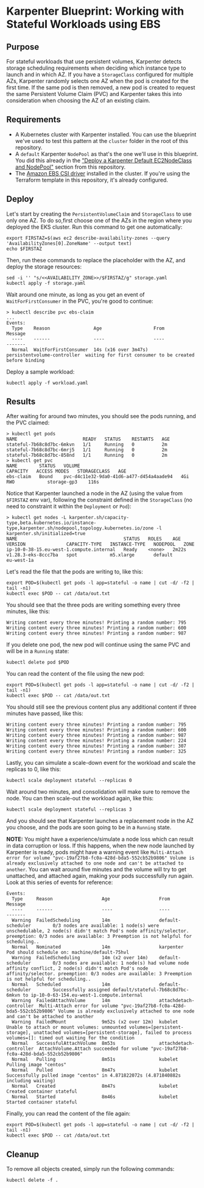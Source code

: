# Karpenter Blueprint: Working with Stateful Workloads using EBS

## Purpose
For stateful workloads that use persistent volumes, Karpenter detects storage scheduling requirements when deciding which instance type to launch and in which AZ. If you have a `StorageClass` configured for multiple AZs, Karpenter randomly selects one AZ when the pod is created for the first time. If the same pod is then removed, a new pod is created to request the same Persistent Volume Claim (PVC) and Karpenter takes this into consideration when choosing the AZ of an existing claim.

## Requirements

* A Kubernetes cluster with Karpenter installed. You can use the blueprint we've used to test this pattern at the `cluster` folder in the root of this repository.
* A `default` Karpenter `NodePool` as that's the one we'll use in this blueprint. You did this already in the ["Deploy a Karpenter Default EC2NodeClass and NodePool"](../../README.md) section from this repository.
* The [Amazon EBS CSI driver](https://docs.aws.amazon.com/eks/latest/userguide/managing-ebs-csi.html) installed in the cluster. If you're using the Terraform template in this repository, it's already configured.

## Deploy
Let's start by creating the `PersistentVolumeClaim` and `StorageClass` to use only one AZ. To do so,first choose one of the AZs in the region where you deployed the EKS cluster. Run this command to get one automatically:

```
export FIRSTAZ=$(aws ec2 describe-availability-zones --query 'AvailabilityZones[0].ZoneName' --output text)
echo $FIRSTAZ
```

Then, run these commands to replace the placeholder with the AZ, and deploy the storage resources:

```
sed -i '' "s/<<AVAILABILITY_ZONE>>/$FIRSTAZ/g" storage.yaml
kubectl apply -f storage.yaml
```

Wait around one minute, as long as you get an event of `WaitForFirstConsumer` in the PVC, you're good to continue:

```
> kubectl describe pvc ebs-claim
...
Events:
  Type    Reason                Age                   From                         Message
  ----    ------                ----                  ----                         -------
  Normal  WaitForFirstConsumer  14s (x16 over 3m47s)  persistentvolume-controller  waiting for first consumer to be created before binding
```

Deploy a sample workload:

```
kubectl apply -f workload.yaml
```

## Results
After waiting for around two minutes, you should see the pods running, and the PVC claimed:

```
> kubectl get pods
NAME                        READY   STATUS    RESTARTS   AGE
stateful-7b68c8d7bc-6mkvn   1/1     Running   0          2m
stateful-7b68c8d7bc-6mrj5   1/1     Running   0          2m
stateful-7b68c8d7bc-858nd   1/1     Running   0          2m
> kubectl get pvc
NAME        STATUS   VOLUME                                     CAPACITY   ACCESS MODES   STORAGECLASS   AGE
ebs-claim   Bound    pvc-d4c11e32-9da0-41d6-a477-d454a4aade94   4Gi        RWO            storage-gp3    116s
```

Notice that Karpenter launched a node in the AZ (using the value from `$FIRSTAZ` env var), following the constraint defined in the `StorageClass` (no need to constraint it within the `Deployment` or `Pod`):

```
> kubectl get nodes -L karpenter.sh/capacity-type,beta.kubernetes.io/instance-type,karpenter.sh/nodepool,topology.kubernetes.io/zone -l karpenter.sh/initialized=true
NAME                                       STATUS   ROLES    AGE     VERSION               CAPACITY-TYPE   INSTANCE-TYPE   NODEPOOL   ZONE
ip-10-0-38-15.eu-west-1.compute.internal   Ready    <none>   2m22s   v1.28.3-eks-8ccc7ba   spot            m5.xlarge       default            eu-west-1a
```

Let's read the file that the pods are writing to, like this:

```
export POD=$(kubectl get pods -l app=stateful -o name | cut -d/ -f2 | tail -n1)
kubectl exec $POD -- cat /data/out.txt
```

You should see that the three pods are writing something every three minutes, like this:

```
Writing content every three minutes! Printing a random number: 795
Writing content every three minutes! Printing a random number: 600
Writing content every three minutes! Printing a random number: 987
```

If you delete one pod, the new pod will continue using the same PVC and will be in a `Running` state:

```
kubectl delete pod $POD
```

You can read the content of the file using the new pod:

```
export POD=$(kubectl get pods -l app=stateful -o name | cut -d/ -f2 | tail -n1)
kubectl exec $POD -- cat /data/out.txt
```

You should still see the previous content plus any additional content if three minutes have passed, like this:

```
Writing content every three minutes! Printing a random number: 795
Writing content every three minutes! Printing a random number: 600
Writing content every three minutes! Printing a random number: 987
Writing content every three minutes! Printing a random number: 224
Writing content every three minutes! Printing a random number: 307
Writing content every three minutes! Printing a random number: 325
```

Lastly, you can simulate a scale-down event for the workload and scale the replicas to 0, like this:

```
kubectl scale deployment stateful --replicas 0
```

Wait around two minutes, and consolidation will make sure to remove the node. You can then scale-out the workload again, like this:

```
kubectl scale deployment stateful --replicas 3
```

And you should see that Karpenter launches a replacement node in the AZ you choose, and the pods are soon going to be in a `Running` state.

**NOTE:** You might have a experience/simulate a node loss which can result in data corruption or loss. If this happens, when the new node launched by Karpenter is ready, pods might have a warning event like `Multi-Attach error for volume "pvc-19af27b8-fc0a-428d-bda5-552cb52b9806" Volume is already exclusively attached to one node and can't be attached to another`. You can wait around five minutes and the volume will try to get unattached, and attached again, making your pods successfully run again. Look at this series of events for reference:

```
Events:
  Type     Reason                  Age                  From                     Message
  ----     ------                  ----                 ----                     -------
  Warning  FailedScheduling        14m                  default-scheduler        0/3 nodes are available: 1 node(s) were unschedulable, 2 node(s) didn't match Pod's node affinity/selector. preemption: 0/3 nodes are available: 3 Preemption is not helpful for scheduling..
  Normal   Nominated               14m                  karpenter                Pod should schedule on: machine/default-75hvl
  Warning  FailedScheduling        14m (x2 over 14m)    default-scheduler        0/3 nodes are available: 1 node(s) had volume node affinity conflict, 2 node(s) didn't match Pod's node affinity/selector. preemption: 0/3 nodes are available: 3 Preemption is not helpful for scheduling..
  Normal   Scheduled               14m                  default-scheduler        Successfully assigned default/stateful-7b68c8d7bc-6mkvn to ip-10-0-63-154.eu-west-1.compute.internal
  Warning  FailedAttachVolume      14m                  attachdetach-controller  Multi-Attach error for volume "pvc-19af27b8-fc0a-428d-bda5-552cb52b9806" Volume is already exclusively attached to one node and can't be attached to another
  Warning  FailedMount             9m52s (x2 over 12m)  kubelet                  Unable to attach or mount volumes: unmounted volumes=[persistent-storage], unattached volumes=[persistent-storage], failed to process volumes=[]: timed out waiting for the condition
  Normal   SuccessfulAttachVolume  8m53s                attachdetach-controller  AttachVolume.Attach succeeded for volume "pvc-19af27b8-fc0a-428d-bda5-552cb52b9806"
  Normal   Pulling                 8m51s                kubelet                  Pulling image "centos"
  Normal   Pulled                  8m47s                kubelet                  Successfully pulled image "centos" in 4.871822072s (4.871840882s including waiting)
  Normal   Created                 8m47s                kubelet                  Created container stateful
  Normal   Started                 8m46s                kubelet                  Started container stateful
```

Finally, you can read the content of the file again:

```
export POD=$(kubectl get pods -l app=stateful -o name | cut -d/ -f2 | tail -n1)
kubectl exec $POD -- cat /data/out.txt
```

## Cleanup
To remove all objects created, simply run the following commands:

```
kubectl delete -f .
```